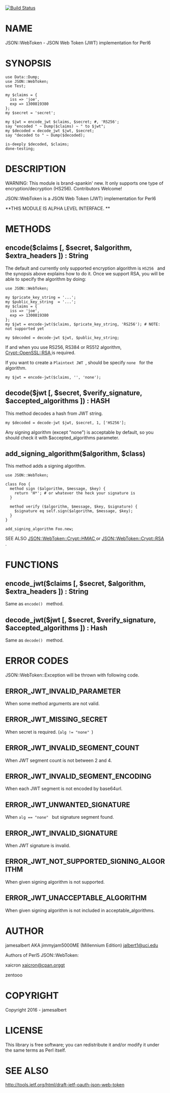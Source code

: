 [![Build Status](https://travis-ci.org/jamesalbert/JSON-WebToken.svg?branch=master)](https://travis-ci.org/jamesalbert/JSON-WebToken)

NAME
====

JSON::WebToken - JSON Web Token (JWT) implementation for Perl6

SYNOPSIS
========

    use Data::Dump;
    use JSON::WebToken;
    use Test;

    my $claims = {
      iss => 'joe',
      exp => 1300819380
    };
    my $secret = 'secret';

    my $jwt = encode_jwt $claims, $secret; #, 'RS256';
    say "encoded " ~ Dump($claims) ~ " to $jwt";
    my $decoded = decode_jwt $jwt, $secret;
    say "decoded to " ~ Dump($decoded);

    is-deeply $decoded, $claims;
    done-testing;

DESCRIPTION
===========

WARNING: This module is brand-spankin' new. It only supports one type of encryption/decryption (HS256). Contributors Welcome!

JSON::WebToken is a JSON Web Token (JWT) implementation for Perl6

**THIS MODULE IS ALPHA LEVEL INTERFACE. **

METHODS
=======

encode($claims [, $secret, $algorithm, $extra_headers ]) : String
-----------------------------------------------------------------

The default and currently only supported encryption algorithm is `HS256 ` and the synopsis above explains how to do it. Once we support RSA, you will be able to specify the algorithm by doing:

    use JSON::WebToken;

    my $pricate_key_string = '...';
    my $public_key_string  = '...';
    my $claims = {
      iss => 'joe',
      exp => 1300819380
    };
    my $jwt = encode-jwt($claims, $pricate_key_string, 'RS256'); # NOTE: not supported yet

    my $decoded = decode-jwt $jwt, $public_key_string;

If and when you use RS256, RS384 or RS512 algorithm, [Crypt::OpenSSL::RSA ](Crypt::OpenSSL::RSA ) is required.

If you want to create a `Plaintext JWT `, should be specify `none ` for the algorithm.

    my $jwt = encode-jwt($claims, '', 'none');

decode($jwt [, $secret, $verify_signature, $accepted_algorithms ]) : HASH
-------------------------------------------------------------------------

This method decodes a hash from JWT string.

    my $decoded = decode-jwt $jwt, $secret, 1, ['HS256'];

Any signing algorithm (except "none") is acceptable by default, so you should check it with $accepted_algorithms parameter.

add_signing_algorithm($algorithm, $class)
-----------------------------------------

This method adds a signing algorithm.

    use JSON::WebToken;

    class Foo {
      method sign ($algorithm, $message, $key) {
        return 'H*'; # or whatever the heck your signature is
      }

      method verify ($algorithm, $message, $key, $signature) {
        $signature eq self.sign($algorithm, $message, $key);
      }
    }

    add_signing_algorithm Foo.new;

SEE ALSO [JSON::WebToken::Crypt::HMAC ](JSON::WebToken::Crypt::HMAC ) or [JSON::WebToken::Crypt::RSA ](JSON::WebToken::Crypt::RSA ).

FUNCTIONS
=========

encode_jwt($claims [, $secret, $algorithm, $extra_headers ]) : String
---------------------------------------------------------------------

Same as `encode() ` method.

decode_jwt($jwt [, $secret, $verify_signature, $accepted_algorithms ]) : Hash
-----------------------------------------------------------------------------

Same as `decode() ` method.

ERROR CODES
===========

JSON::WebToken::Exception will be thrown with following code.

ERROR_JWT_INVALID_PARAMETER
---------------------------

When some method arguments are not valid.

ERROR_JWT_MISSING_SECRET
------------------------

When secret is required. (`alg != "none" `)

ERROR_JWT_INVALID_SEGMENT_COUNT
-------------------------------

When JWT segment count is not between 2 and 4.

ERROR_JWT_INVALID_SEGMENT_ENCODING
----------------------------------

When each JWT segment is not encoded by base64url.

ERROR_JWT_UNWANTED_SIGNATURE
----------------------------

When `alg == "none" ` but signature segment found.

ERROR_JWT_INVALID_SIGNATURE
---------------------------

When JWT signature is invalid.

ERROR_JWT_NOT_SUPPORTED_SIGNING_ALGORITHM
-----------------------------------------

When given signing algorithm is not supported.

ERROR_JWT_UNACCEPTABLE_ALGORITHM
--------------------------------

When given signing algorithm is not included in acceptable_algorithms.

AUTHOR
======

jamesalbert AKA jimmyjam5000ME (Millennium Edition) <lt>jalbert1@uci.edu<gt>

Authors of Perl5 JSON::WebToken:

xaicron <lt>xaicron@cpan.orggt

zentooo

COPYRIGHT
=========

Copyright 2016 - jamesalbert

LICENSE
=======

This library is free software; you can redistribute it and/or modify it under the same terms as Perl itself.

SEE ALSO
========

[http://tools.ietf.org/html/draft-ietf-oauth-json-web-token ](http://tools.ietf.org/html/draft-ietf-oauth-json-web-token )
